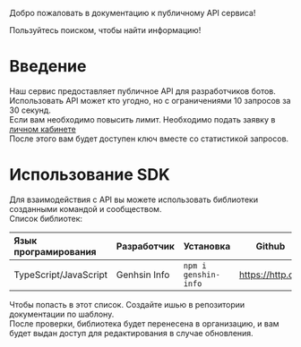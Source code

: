 Добро пожаловать в документацию к публичному API сервиса!

Пользуйтесь поиском, чтобы найти информацию!


# Введение

Наш сервис предоставляет публичное API для разработчиков ботов. 
<br>Использовать API может кто угодно, но с ограничениями
10 запросов за 30 секунд.
<br>Если вам необходимо повысить лимит. Необходимо подать заявку в [личном кабинете](https://genshin-info.top/request/)
<br>После этого вам будет доступен ключ вместе со статистикой запросов.
# Использование SDK
Для взаимодействия с API вы можете использовать библиотеки созданными командой и сообществом.
<br>Список библиотек:

| Язык програмирования  | Разработчик | Установка | Github |
|:----------------------| ----------- | --------- | ------ |
| TypeScript/JavaScript | Genhsin Info| `npm i genshin-info` | https://http.cat |

Чтобы попасть в этот список. Создайте ишью в репозитории документации по шаблону.
<br>После проверки, библиотека будет перенесена в организацию, и вам будет выдан доступ для редактирования в случае обновления.